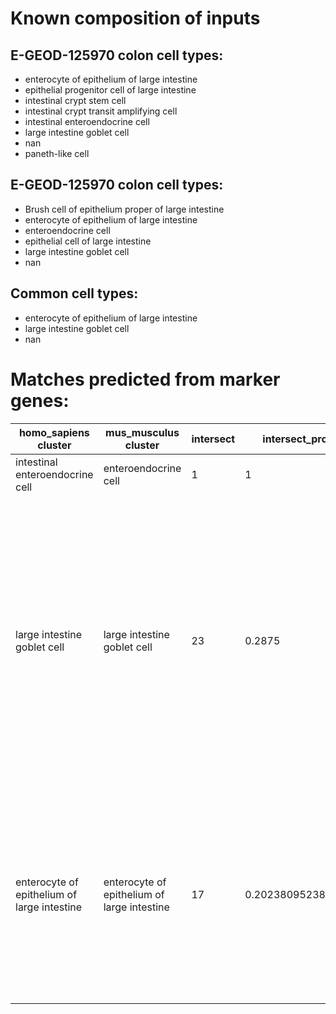 # Known composition of inputs


## E-GEOD-125970 colon cell types:

 - enterocyte of epithelium of large intestine  
 - epithelial progenitor cell of large intestine  
 - intestinal crypt stem cell  
 - intestinal crypt transit amplifying cell  
 - intestinal enteroendocrine cell  
 - large intestine goblet cell  
 - nan  
 - paneth-like cell  


## E-GEOD-125970 colon cell types:

 - Brush cell of epithelium proper of large intestine  
 - enterocyte of epithelium of large intestine  
 - enteroendocrine cell  
 - epithelial cell of large intestine  
 - large intestine goblet cell  
 - nan  


## Common cell types:

 - enterocyte of epithelium of large intestine  
 - large intestine goblet cell  
 - nan  

# Matches predicted from marker genes:

| homo_sapiens cluster | mus_musculus cluster | intersect | intersect_prop | intersect_gene_ids | intersect_gene_symbols |  
| --- | --- | --- | --- | --- | --- |
| intestinal enteroendocrine cell | enteroendocrine cell | 1 | 1 | ENSMUSG00000039278 | Pcsk1n |  
| large intestine goblet cell | large intestine goblet cell | 23 | 0.2875 | ENSMUSG00000026961, ENSMUSG00000028255, ENSMUSG00000028415, ENSMUSG00000024029, ENSMUSG00000040121, ENSMUSG00000033200, ENSMUSG00000073043, ENSMUSG00000027876, ENSMUSG00000044156, ENSMUSG00000075702, ENSMUSG00000027230, ENSMUSG00000020577, ENSMUSG00000037822, ENSMUSG00000052819, ENSMUSG00000024215, ENSMUSG00000020581, ENSMUSG00000040891, ENSMUSG00000041351, ENSMUSG00000020484, ENSMUSG00000022570, ENSMUSG00000013523, ENSMUSG00000054200, ENSMUSG00000079111 | Lrrc26, Clca1, Spink4, Tff3, Rep15, Tpsg1, Atoh1, Reg4, Hepacam2, Selenom, Creb3l1, Tspan13, Smim14, Best2, Spdef, Agr2, Foxa3, Rap1gap, Xbp1, Tsta3, Bcas1, Ffar4, Kdelr2 |  
| enterocyte of epithelium of large intestine | enterocyte of epithelium of large intestine | 17 | 0.202380952380952 | ENSMUSG00000001225, ENSMUSG00000034320, ENSMUSG00000030587, ENSMUSG00000025497, ENSMUSG00000035775, ENSMUSG00000029322, ENSMUSG00000035852, ENSMUSG00000030739, ENSMUSG00000064373, ENSMUSG00000068874, ENSMUSG00000027397, ENSMUSG00000019558, ENSMUSG00000023067, ENSMUSG00000030762, ENSMUSG00000029727, ENSMUSG00000001156, ENSMUSG00000023959 | Slc26a3, Slc26a2, 2200002D01Rik, Cdhr5, Krt20, Plac8, Misp, Myh14, Selenop, Selenbp1, Slc20a1, Slc6a8, Cdkn1a, Aqp8, Cyp3a13, Mxd1, Clic5 |  
